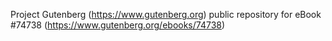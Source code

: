Project Gutenberg (https://www.gutenberg.org) public repository for
eBook #74738 (https://www.gutenberg.org/ebooks/74738)
